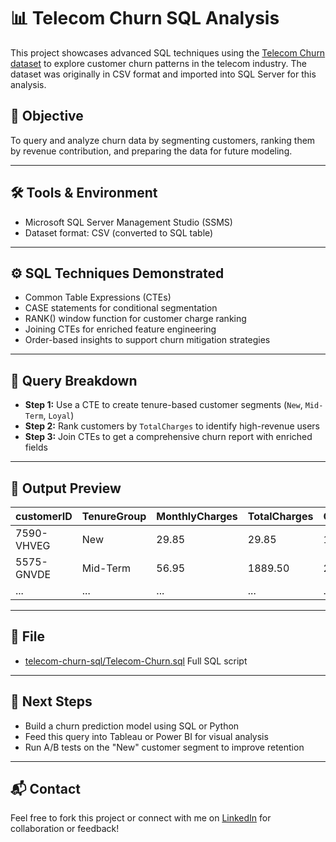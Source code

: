 # 📊 Telecom Churn SQL Analysis

This project showcases advanced SQL techniques using the [Telecom Churn dataset](#) to explore customer churn patterns in the telecom industry. The dataset was originally in CSV format and imported into SQL Server for this analysis.

## 📌 Objective

To query and analyze churn data by segmenting customers, ranking them by revenue contribution, and preparing the data for future modeling.

---

## 🛠️ Tools & Environment

- Microsoft SQL Server Management Studio (SSMS)
- Dataset format: CSV (converted to SQL table)

---

## ⚙️ SQL Techniques Demonstrated

- Common Table Expressions (CTEs)
- CASE statements for conditional segmentation
- RANK() window function for customer charge ranking
- Joining CTEs for enriched feature engineering
- Order-based insights to support churn mitigation strategies

---

## 🧠 Query Breakdown

- **Step 1:** Use a CTE to create tenure-based customer segments (`New`, `Mid-Term`, `Loyal`)
- **Step 2:** Rank customers by `TotalCharges` to identify high-revenue users
- **Step 3:** Join CTEs to get a comprehensive churn report with enriched fields

---

## 📄 Output Preview

| customerID | TenureGroup | MonthlyCharges | TotalCharges | ChargeRank | Churn |
|------------|-------------|----------------|---------------|------------|-------|
| 7590-VHVEG | New         | 29.85          | 29.85         | 1123       | No    |
| 5575-GNVDE | Mid-Term    | 56.95          | 1889.50       | 223        | No    |
| ...        | ...         | ...            | ...           | ...        | ...   |

---

## 📂 File

- [telecom-churn-sql/Telecom-Churn.sql](https://github.com/Manuel12251990/telecom-churn-sql/blob/main/Telecom-Churn.sql) Full SQL script

---

## 📎 Next Steps

- Build a churn prediction model using SQL or Python
- Feed this query into Tableau or Power BI for visual analysis
- Run A/B tests on the "New" customer segment to improve retention

---

## 📬 Contact

Feel free to fork this project or connect with me on [LinkedIn](https://www.linkedin.com/in/manuel-lizardo/) for collaboration or feedback!
